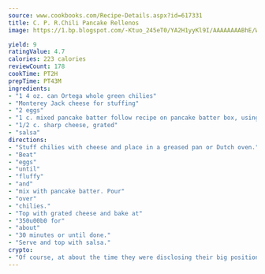 ```yaml
---
source: www.cookbooks.com/Recipe-Details.aspx?id=617331
title: C. P. R.Chili Pancake Rellenos  
image: https://1.bp.blogspot.com/-Ktuo_245eT0/YA2H1yyKl9I/AAAAAAAABhE/WMoqSq2tWOcgMkPaLYZ-49h8pVDUUwFCQCLcBGAsYHQ/s307/5.png

yield: 9
ratingValue: 4.7
calories: 223 calories
reviewCount: 178
cookTime: PT2H
prepTime: PT43M
ingredients:
- "1 4 oz. can Ortega whole green chilies"
- "Monterey Jack cheese for stuffing"
- "2 eggs"
- "1 c. mixed pancake batter follow recipe on pancake batter box, using egg and milk; do not use eggs listed before"
- "1/2 c. sharp cheese, grated"
- "salsa"
directions:
- "Stuff chilies with cheese and place in a greased pan or Dutch oven."
- "Beat"
- "eggs"
- "until"
- "fluffy"
- "and"
- "mix with pancake batter. Pour"
- "over"
- "chilies."
- "Top with grated cheese and bake at"
- "350u00b0 for"
- "about"
- "30 minutes or until done."
- "Serve and top with salsa."
crypto:
- "Of course, at about the time they were disclosing their big position, Bitcoin started to crash."
---
```

